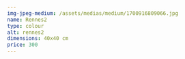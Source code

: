 ```yaml
---
img-jpeg-medium: /assets/medias/medium/1700916809066.jpg
name: Rennes2
type: colour
alt: rennes2
dimensions: 40x40 cm
price: 300
---
```

